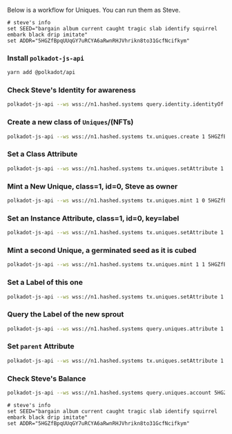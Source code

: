Below is a workflow for Uniques. You can run them as Steve.

```
# steve's info
set SEED="bargain album current caught tragic slab identify squirrel embark black drip imitate"
set ADDR="5HGZfBpqUUqGY7uRCYA6aRwnRHJVhrikn8to31GcfNcifkym"
```
### Install `polkadot-js-api`
```bash
yarn add @polkadot/api
```
### Check Steve's Identity for awareness
```bash
polkadot-js-api --ws wss://n1.hashed.systems query.identity.identityOf 5HGZfBpqUUqGY7uRCYA6aRwnRHJVhrikn8to31GcfNcifkym
```
### Create a new class of `Uniques`/(NFTs)
```bash
polkadot-js-api --ws wss://n1.hashed.systems tx.uniques.create 1 5HGZfBpqUUqGY7uRCYA6aRwnRHJVhrikn8to31GcfNcifkym --seed "bargain album current caught tragic slab identify squirrel embark black drip imitate"
```
### Set a Class Attribute 
```bash
polkadot-js-api --ws wss://n1.hashed.systems tx.uniques.setAttribute 1 null "project" "cannabis" --seed "bargain album current caught tragic slab identify squirrel embark black drip imitate"
```
### Mint a New Unique, class=1, id=0, Steve as owner
```bash
polkadot-js-api --ws wss://n1.hashed.systems tx.uniques.mint 1 0 5HGZfBpqUUqGY7uRCYA6aRwnRHJVhrikn8to31GcfNcifkym --seed "bargain album current caught tragic slab identify squirrel embark black drip imitate"
```
### Set an Instance Attribute, class=1, id=0, key=label
```bash
polkadot-js-api --ws wss://n1.hashed.systems tx.uniques.setAttribute 1 0 "label" "100 seeds of Runtz strain" --seed "bargain album current caught tragic slab identify squirrel embark black drip imitate"
```
### Mint a second Unique, a germinated seed as it is cubed
```bash
polkadot-js-api --ws wss://n1.hashed.systems tx.uniques.mint 1 1 5HGZfBpqUUqGY7uRCYA6aRwnRHJVhrikn8to31GcfNcifkym --seed "bargain album current caught tragic slab identify squirrel embark black drip imitate"
```
### Set a Label of this one
```bash
polkadot-js-api --ws wss://n1.hashed.systems tx.uniques.setAttribute 1 1 "label" "Plumply germinated Runtz sprout" --seed "bargain album current caught tragic slab identify squirrel embark black drip imitate"
```
### Query the Label of the new sprout
```bash
polkadot-js-api --ws wss://n1.hashed.systems query.uniques.attribute 1 1 label
```
### Set `parent` Attribute
```bash
polkadot-js-api --ws wss://n1.hashed.systems tx.uniques.setAttribute 1 1 "parent" "0" --seed "bargain album current caught tragic slab identify squirrel embark black drip imitate"
```
### Check Steve's Balance
```bash
polkadot-js-api --ws wss://n1.hashed.systems query.uniques.account 5HGZfBpqUUqGY7uRCYA6aRwnRHJVhrikn8to31GcfNcifkym 1 
```

```
# steve's info
set SEED="bargain album current caught tragic slab identify squirrel embark black drip imitate"
set ADDR="5HGZfBpqUUqGY7uRCYA6aRwnRHJVhrikn8to31GcfNcifkym"
```